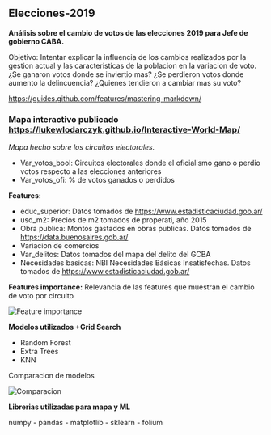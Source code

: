 ## Elecciones-2019

**Análisis sobre el cambio de votos de las elecciones 2019 para Jefe de gobierno CABA.**

Objetivo: Intentar explicar la influencia de los cambios realizados por la gestion actual y las caracteristicas de la poblacion en la variacion de voto.
¿Se ganaron votos donde se inviertio mas?
¿Se perdieron votos donde aumento la delincuencia?
¿Quienes tendieron a cambiar mas su voto?

https://guides.github.com/features/mastering-markdown/

### Mapa interactivo publicado https://lukewlodarczyk.github.io/Interactive-World-Map/

*Mapa hecho sobre los circuitos electorales.*


* Var_votos_bool: Circuitos electorales donde el oficialismo gano o perdio votos respecto a las elecciones anteriores
* Var_votos_ofi: % de votos ganados o perdidos

**Features:**

* educ_superior: Datos tomados de https://www.estadisticaciudad.gob.ar/
* usd_m2: Precios de m2 tomados de properati, año 2015
* Obra publica: Montos gastados en obras publicas. Datos tomados de  https://data.buenosaires.gob.ar/
* Variacion de comercios
* Var_delitos: Datos tomados del mapa del delito del GCBA
* Necesidades basicas: NBI Necesidades Básicas Insatisfechas. Datos tomados de https://www.estadisticaciudad.gob.ar/

**Features importance:**
Relevancia de las features que muestran el cambio de voto por circuito

![Feature importance](https://user-images.githubusercontent.com/53145526/70202843-b3f3f980-16f9-11ea-8c08-1dc04334a743.png)

**Modelos utilizados +Grid Search**
* Random Forest
* Extra Trees
* KNN

Comparacion de modelos

![Comparacion](https://user-images.githubusercontent.com/53145526/70202796-81e29780-16f9-11ea-88a6-c8f8a0fc1ac4.png)

**Librerias utilizadas para mapa y ML**

numpy - pandas - matplotlib - sklearn - folium


